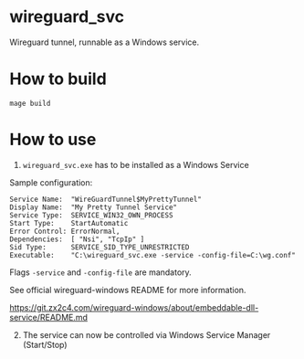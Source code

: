 # wireguard_svc

Wireguard tunnel, runnable as a Windows service.

# How to build

```
mage build
```

# How to use

1. `wireguard_svc.exe` has to be installed as a Windows Service

Sample configuration:
```
Service Name:  "WireGuardTunnel$MyPrettyTunnel"
Display Name:  "My Pretty Tunnel Service"
Service Type:  SERVICE_WIN32_OWN_PROCESS
Start Type:    StartAutomatic
Error Control: ErrorNormal,
Dependencies:  [ "Nsi", "TcpIp" ]
Sid Type:      SERVICE_SID_TYPE_UNRESTRICTED
Executable:    "C:\wireguard_svc.exe -service -config-file=C:\wg.conf"
```

Flags `-service` and `-config-file` are mandatory.

See official wireguard-windows README for more information.

https://git.zx2c4.com/wireguard-windows/about/embeddable-dll-service/README.md

2. The service can now be controlled via Windows Service Manager (Start/Stop)